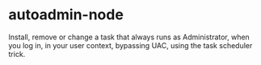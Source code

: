 # autoadmin-node
Install, remove or change a task that always runs as Administrator, when you log in, in your user context, bypassing UAC, using the task scheduler trick.
